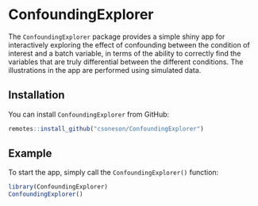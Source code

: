 
# ConfoundingExplorer

<!-- badges: start -->
<!-- badges: end -->

The `ConfoundingExplorer` package provides a simple shiny app for interactively exploring the effect of confounding between the condition of interest and a batch variable, in terms of the ability to correctly find the variables that are truly differential between the different conditions. The illustrations in the app are performed using simulated data. 

## Installation

You can install `ConfoundingExplorer` from GitHub:

``` r
remotes::install_github("csoneson/ConfoundingExplorer")
```

## Example

To start the app, simply call the `ConfoundingExplorer()` function:

``` r
library(ConfoundingExplorer)
ConfoundingExplorer()
```

